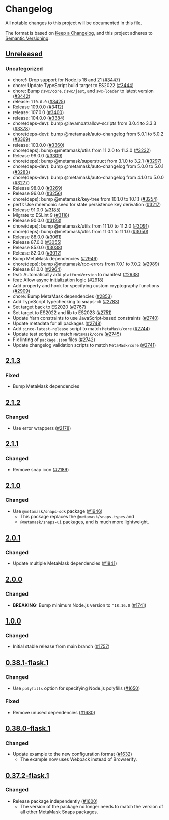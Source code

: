 # Changelog

All notable changes to this project will be documented in this file.

The format is based on [Keep a Changelog](https://keepachangelog.com/en/1.0.0/),
and this project adheres to [Semantic Versioning](https://semver.org/spec/v2.0.0.html).

## [Unreleased]

### Uncategorized

- chore!: Drop support for Node.js 18 and 21 ([#3447](https://github.com/MetaMask/snaps/pull/3447))
- chore: Update TypeScript build target to ES2022 ([#3444](https://github.com/MetaMask/snaps/pull/3444))
- chore: Bump `@swc/core`, `@swc/jest`, and `swc-loader` to latest version ([#3442](https://github.com/MetaMask/snaps/pull/3442))
- release: `110.0.0` ([#3425](https://github.com/MetaMask/snaps/pull/3425))
- Release 109.0.0 ([#3412](https://github.com/MetaMask/snaps/pull/3412))
- release: 107.0.0 ([#3400](https://github.com/MetaMask/snaps/pull/3400))
- release: 104.0.0 ([#3384](https://github.com/MetaMask/snaps/pull/3384))
- chore(deps-dev): bump @lavamoat/allow-scripts from 3.0.4 to 3.3.3 ([#3378](https://github.com/MetaMask/snaps/pull/3378))
- chore(deps-dev): bump @metamask/auto-changelog from 5.0.1 to 5.0.2 ([#3369](https://github.com/MetaMask/snaps/pull/3369))
- release: 103.0.0 ([#3360](https://github.com/MetaMask/snaps/pull/3360))
- chore(deps): bump @metamask/utils from 11.2.0 to 11.3.0 ([#3232](https://github.com/MetaMask/snaps/pull/3232))
- Release 99.0.0 ([#3309](https://github.com/MetaMask/snaps/pull/3309))
- chore(deps): bump @metamask/superstruct from 3.1.0 to 3.2.1 ([#3297](https://github.com/MetaMask/snaps/pull/3297))
- chore(deps-dev): bump @metamask/auto-changelog from 5.0.0 to 5.0.1 ([#3283](https://github.com/MetaMask/snaps/pull/3283))
- chore(deps-dev): bump @metamask/auto-changelog from 4.1.0 to 5.0.0 ([#3277](https://github.com/MetaMask/snaps/pull/3277))
- Release 98.0.0 ([#3269](https://github.com/MetaMask/snaps/pull/3269))
- Release 96.0.0 ([#3256](https://github.com/MetaMask/snaps/pull/3256))
- chore(deps): bump @metamask/key-tree from 10.1.0 to 10.1.1 ([#3254](https://github.com/MetaMask/snaps/pull/3254))
- perf!: Use mnemonic seed for state persistence key derivation ([#3217](https://github.com/MetaMask/snaps/pull/3217))
- Release 91.0.0 ([#3185](https://github.com/MetaMask/snaps/pull/3185))
- Migrate to ESLint 9 ([#3118](https://github.com/MetaMask/snaps/pull/3118))
- Release 90.0.0 ([#3123](https://github.com/MetaMask/snaps/pull/3123))
- chore(deps): bump @metamask/utils from 11.1.0 to 11.2.0 ([#3091](https://github.com/MetaMask/snaps/pull/3091))
- chore(deps): bump @metamask/utils from 11.0.1 to 11.1.0 ([#3050](https://github.com/MetaMask/snaps/pull/3050))
- Release 88.0.0 ([#3061](https://github.com/MetaMask/snaps/pull/3061))
- Release 87.0.0 ([#3055](https://github.com/MetaMask/snaps/pull/3055))
- Release 85.0.0 ([#3038](https://github.com/MetaMask/snaps/pull/3038))
- Release 82.0.0 ([#3012](https://github.com/MetaMask/snaps/pull/3012))
- Bump MetaMask dependencies ([#2946](https://github.com/MetaMask/snaps/pull/2946))
- chore(deps): bump @metamask/rpc-errors from 7.0.1 to 7.0.2 ([#2989](https://github.com/MetaMask/snaps/pull/2989))
- Release 81.0.0 ([#2964](https://github.com/MetaMask/snaps/pull/2964))
- feat: Automatically add `platformVersion` to manifest ([#2938](https://github.com/MetaMask/snaps/pull/2938))
- feat: Allow async initialization logic ([#2918](https://github.com/MetaMask/snaps/pull/2918))
- Add property and hook for specifying custom cryptography functions ([#2909](https://github.com/MetaMask/snaps/pull/2909))
- chore: Bump MetaMask dependencies ([#2853](https://github.com/MetaMask/snaps/pull/2853))
- Add TypeScript typechecking to snaps-cli ([#2783](https://github.com/MetaMask/snaps/pull/2783))
- Set target back to ES2020 ([#2767](https://github.com/MetaMask/snaps/pull/2767))
- Set target to ES2022 and lib to ES2023 ([#2751](https://github.com/MetaMask/snaps/pull/2751))
- Update Yarn constraints to use JavaScript-based constraints ([#2740](https://github.com/MetaMask/snaps/pull/2740))
- Update metadata for all packages ([#2748](https://github.com/MetaMask/snaps/pull/2748))
- Add `since-latest-release` script to match `MetaMask/core` ([#2744](https://github.com/MetaMask/snaps/pull/2744))
- Update test scripts to match `MetaMask/core` ([#2745](https://github.com/MetaMask/snaps/pull/2745))
- Fix linting of `package.json` files ([#2742](https://github.com/MetaMask/snaps/pull/2742))
- Update changelog validation scripts to match `MetaMask/core` ([#2741](https://github.com/MetaMask/snaps/pull/2741))

## [2.1.3]

### Fixed

- Bump MetaMask dependencies

## [2.1.2]

### Changed

- Use error wrappers ([#2178](https://github.com/MetaMask/snaps/pull/2178))

## [2.1.1]

### Changed

- Remove snap icon ([#2189](https://github.com/MetaMask/snaps/pull/2189))

## [2.1.0]

### Changed

- Use `@metamask/snaps-sdk` package ([#1946](https://github.com/MetaMask/snaps/pull/1946))
  - This package replaces the `@metamask/snaps-types` and
  - `@metamask/snaps-ui` packages, and is much more lightweight.

## [2.0.1]

### Changed

- Update multiple MetaMask dependencies ([#1841](https://github.com/MetaMask/snaps/pull/1841))

## [2.0.0]

### Changed

- **BREAKING:** Bump minimum Node.js version to `^18.16.0` ([#1741](https://github.com/MetaMask/snaps/pull/1741))

## [1.0.0]

### Changed

- Initial stable release from main branch ([#1757](https://github.com/MetaMask/snaps/pull/1757))

## [0.38.1-flask.1]

### Changed

- Use `polyfills` option for specifying Node.js polyfills ([#1650](https://github.com/MetaMask/snaps/pull/1650))

### Fixed

- Remove unused dependencies ([#1680](https://github.com/MetaMask/snaps/pull/1680))

## [0.38.0-flask.1]

### Changed

- Update example to the new configuration format ([#1632](https://github.com/MetaMask/snaps/pull/1632))
  - The example now uses Webpack instead of Browserify.

## [0.37.2-flask.1]

### Changed

- Release package independently ([#1600](https://github.com/MetaMask/snaps/pull/1600))
  - The version of the package no longer needs to match the version of all other
    MetaMask Snaps packages.

[Unreleased]: https://github.com/MetaMask/snaps/compare/@metamask/consumer-signer-example-snap@2.1.3...HEAD
[2.1.3]: https://github.com/MetaMask/snaps/compare/@metamask/consumer-signer-example-snap@2.1.2...@metamask/consumer-signer-example-snap@2.1.3
[2.1.2]: https://github.com/MetaMask/snaps/compare/@metamask/consumer-signer-example-snap@2.1.1...@metamask/consumer-signer-example-snap@2.1.2
[2.1.1]: https://github.com/MetaMask/snaps/compare/@metamask/consumer-signer-example-snap@2.1.0...@metamask/consumer-signer-example-snap@2.1.1
[2.1.0]: https://github.com/MetaMask/snaps/compare/@metamask/consumer-signer-example-snap@2.0.1...@metamask/consumer-signer-example-snap@2.1.0
[2.0.1]: https://github.com/MetaMask/snaps/compare/@metamask/consumer-signer-example-snap@2.0.0...@metamask/consumer-signer-example-snap@2.0.1
[2.0.0]: https://github.com/MetaMask/snaps/compare/@metamask/consumer-signer-example-snap@1.0.0...@metamask/consumer-signer-example-snap@2.0.0
[1.0.0]: https://github.com/MetaMask/snaps/compare/@metamask/consumer-signer-example-snap@0.38.1-flask.1...@metamask/consumer-signer-example-snap@1.0.0
[0.38.1-flask.1]: https://github.com/MetaMask/snaps/compare/@metamask/consumer-signer-example-snap@0.38.0-flask.1...@metamask/consumer-signer-example-snap@0.38.1-flask.1
[0.38.0-flask.1]: https://github.com/MetaMask/snaps/compare/@metamask/consumer-signer-example-snap@0.37.2-flask.1...@metamask/consumer-signer-example-snap@0.38.0-flask.1
[0.37.2-flask.1]: https://github.com/MetaMask/snaps/releases/tag/@metamask/consumer-signer-example-snap@0.37.2-flask.1

